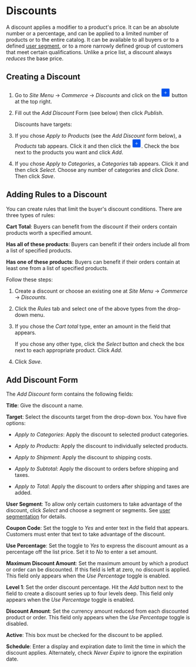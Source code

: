 # Discounts [](id=discounts)

A discount applies a modifier to a product's price. It can be an absolute
number or a percentage, and can be applied to a limited number of products or
to the entire catalog. It can be available to all buyers or to a defined [user
segment](/web/commerce/documentation/-/knowledge_base/1-0/user-segmentation),
or to a more narrowly defined group of customers that meet certain
qualifications. Unlike a price list, a discount always *reduces* the base
price.

## Creating a Discount [](id=creating-a-discount)

1.  Go to *Site Menu* &rarr; *Commerce* &rarr; *Discounts* and click on the
    ![Add](../../images/icon-add.png) button at the top right.

2.  Fill out the *Add Discount* Form (see below) then click *Publish*.

    Discounts have targets: 

3.  If you chose *Apply to Products* (see the *Add Discount* form below),
    a *Products* tab appears. Click it and then click the
    ![Add](../../images/icon-add.png). Check
    the box next to the products you want and click *Add*.

4.  If you chose *Apply to Categories*, a *Categories* tab appears. Click it and
    then click *Select*. Choose any number of categories and click *Done*. Then
    click *Save*.

## Adding Rules to a Discount [](id=adding-rules-to-a-discount)

You can create rules that limit the buyer's discount conditions. There are three
types of rules:

**Cart Total**: Buyers can benefit from the discount if their orders contain
products worth a specified amount.

**Has all of these products**: Buyers can benefit if their orders include all
from a list of specified products.

**Has one of these products**: Buyers can benefit if their orders contain at
least one from a list of specified products.

Follow these steps:

1.  Create a discount or choose an existing one at *Site Menu* &rarr; *Commerce*
    &rarr; *Discounts*.

2.  Click the *Rules* tab and select one of the above types from the
    drop-down menu.

3.  If you chose the *Cart total* type, enter an amount in the field that
    appears.

    If you chose any other type, click the *Select* button and check the box
    next to each appropriate product. Click *Add*.

5.  Click *Save*.

## Add Discount Form [](id=add-discount-form)

The *Add Discount* form contains the following fields:

**Title**: Give the discount a name.

**Target**: Select the discounts target from the drop-down box. You have five
options:

- *Apply to Categories*: Apply the discount to selected product categories.

- *Apply to Products*: Apply the discount to individually selected products.

- *Apply to Shipment*: Apply the discount to shipping costs.

- *Apply to Subtotal*: Apply the discount to orders before shipping and taxes.

- *Apply to Total*: Apply the discount to orders after shipping and taxes are
added.

**User Segment**: To allow only certain customers to take advantage of the
discount, click *Select* and choose a segment or segments. See 
[user segmentation](/web/commerce/documentation/-/knowledge_base/7-1/user-segmentation)
for details.

**Coupon Code**: Set the toggle to *Yes* and enter text in the field that
appears. Customers must enter that text to take advantage of the discount.

**Use Percentage**: Set the toggle to *Yes* to express the discount amount as
a percentage off the list price. Set it to *No* to enter a set amount.

**Maximum Discount Amount**: Set the maximum amount by which a product or order
can be discounted. If this field is left at zero, no discount is applied. This
field only appears when the *Use Percentage* toggle is enabled.

**Level 1**: Set the order discount percentage. Hit the *Add* button next to the
field to create a discount series up to four levels deep. This field only
appears when the *Use Percentage* toggle is enabled.

**Discount Amount**: Set the currency amount reduced from each discounted
product or order. This field only appears when the *Use Percentage* toggle is
disabled.

**Active**: This box must be checked for the discount to be applied.

**Schedule**: Enter a display and expiration date to limit the time in which the
discount applies. Alternately, check *Never Expire* to ignore the expiration
date.
